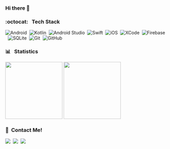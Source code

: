 ### Hi there 👋

### :octocat: &nbsp; Tech Stack

![Android](https://img.shields.io/badge/-Android-066A00?style=flat&logo=android&logoColor=white)&nbsp;
![Kotlin](https://img.shields.io/badge/-Kotlin-005E7C?style=flat&logo=kotlin&logoColor=white)&nbsp;
![Android Studio](https://img.shields.io/badge/-Android%20Studio-802700?style=flat&logo=android&logoColor=white)&nbsp;
![Swift](https://img.shields.io/badge/-Swift-7C5300?style=flat&logo=swift&logoColor=white)&nbsp;
![iOS](https://img.shields.io/badge/-iOS-505050?style=flat&logo=apple&logoColor=white)&nbsp;
![XCode](https://img.shields.io/badge/-XCode-00526D?style=flat&logo=xcode&logoColor=white)&nbsp;
![Firebase](https://img.shields.io/badge/-Firebase-898900?style=flat&logo=firebase&logoColor=white)&nbsp;
![SQLite](https://img.shields.io/badge/-SQLite-066A00?style=flat&logo=sqlite&logoColor=white)&nbsp;
![Git](https://img.shields.io/badge/-Git-505050?style=flat&logo=git&logoColor=white)&nbsp;
![GitHub](https://img.shields.io/badge/-GitHub-802700?style=flat&logo=github&logoColor=white)&nbsp;  

### :bar_chart: &nbsp; Statistics

<p>
<img height="180em" src="https://github-readme-stats-eight-theta.vercel.app/api?username=omercankoc&show_icons=true&theme=gotham&include_all_commits=true&count_private=true"/>
<img height="180em" src="https://github-readme-stats-eight-theta.vercel.app/api/top-langs/?username=omercankoc&layout=compact&langs_count=8&theme=gotham"/>
</p>

### :punch: &nbsp;Contact Me!

<p>
<a href="mailto:omercankoc@icloud.com"><img src="https://img.shields.io/badge/-Mail-802700?style=flat&logo=icloud&logoColor=white"/></a>&nbsp;
<a href="https://twitter.com/omercankoc"><img src="https://img.shields.io/badge/-Twitter-005E7C?style=flat&logo=twitter&logoColor=white"/></a>&nbsp;
<a href="https://www.linkedin.com/in/omercankoc/"><img src="https://img.shields.io/badge/-LinkedIn-066A00?style=flat&logo=linkedin&logoColor=white"/></a>&nbsp;
</p>
